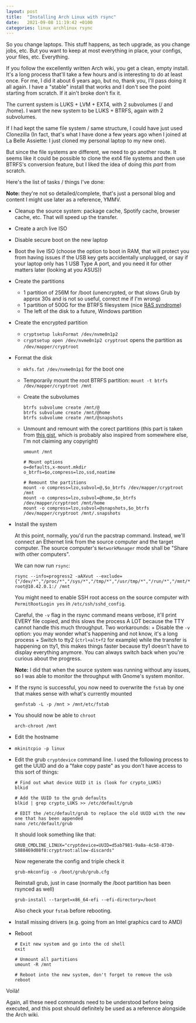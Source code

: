 ```yaml
---
layout: post
title:  "Installing Arch Linux with rsync"
date:   2021-09-08 11:19:42 +0100
categories: linux archlinux rsync
---
```


So you change laptops. This stuff happens, as tech upgrade, as you change jobs, etc. But you want to keep at most everything in place, your configs, your files, etc. Everything.

If you follow the excellently written Arch wiki, you get a clean, empty install. It's a long process that'll take a few hours and is interesting to do at least once. For me, I did it about 6 years ago, but no, thank you, I'll pass doing it all again. I have a "stable" install that works and I don't see the point starting from scratch. If it ain't broke don't fix it.

The current system is LUKS + LVM + EXT4, with 2 subvolumes (/ and /home).
I want the new system to be LUKS + BTRFS, again with 2 subvolumes.

If I had kept the same file system / same structure, I could have just used Clonezilla (In fact, that's what I have done a few years ago when I joined at La Belle Assiette: I just cloned my personal laptop to my new one).

But since the file systems are different, we need to go another route. It seems like it could be possible to clone the ext4 file systems and then use BTRFS's conversion feature, but I liked the idea of doing _this part_ from scratch.

Here's the list of tasks / things I've done:

**Note:** they're not so detailed/complete, that's just a personal blog and content I might use later as a reference, YMMV.

* Cleanup the source system: package cache, Spotify cache, browser cache, etc. That will speed up the transfer.
* Create a arch live ISO
* Disable secure boot on the new laptop
* Boot the live ISO (choose the option to boot in RAM, that will protect you from having issues if the USB key gets accidentally unplugged, or say if your laptop only has 1 USB Type A port, and you need it for other matters later (looking at you ASUS))
* Create the partitions
    - 1 partition of 256M for /boot (unencrypted, or that slows Grub by approx 30s and is not so useful, correct me if I'm wrong)
    - 1 partition of 500G for the BTRFS filesystem (nice [RAS syndrome](https://english.stackexchange.com/a/426489/339347))
    - The left of the disk to a future, Windows partition
* Create the encrypted partition
    - `cryptsetup luksFormat /dev/nvme0n1p2`
    - `cryptsetup open /dev/nvme0n1p2 cryptroot` opens the partition as `/dev/mapper/cryptroot`
* Format the disk
    - `mkfs.fat /dev/nvme0n1p1` for the boot one
    - Temporarily mount the root BTRFS partition: `mount -t btrfs /dev/mapper/cryptroot /mnt`
    - Create the subvolumes

        ```
        btrfs subvolume create /mnt/@
        btrfs subvolume create /mnt/@home
        btrfs subvolume create /mnt/@snapshots
        ```
    
    - Unmount and remount with the corect partitions (this part is taken from [this gist](https://gist.github.com/ansulev/7cdf38a3d387599adf9addd248b09db8), which is probably also inspired from somewhere else, I'm not claiming any copyright)
    
        ```
        umount /mnt

        # Mount options
        o=defaults,x-mount.mkdir
        o_btrfs=$o,compress=lzo,ssd,noatime

        # Remount the partitions
        mount -o compress=lzo,subvol=@,$o_btrfs /dev/mapper/cryptroot /mnt
        mount -o compress=lzo,subvol=@home,$o_btrfs /dev/mapper/cryptroot /mnt/home
        mount -o compress=lzo,subvol=@snapshots,$o_btrfs /dev/mapper/cryptroot /mnt/.snapshots
        ```

* Install the system

    At this point, normally, you'd run the pacstrap command. Instead, we'll connect an Ethernet link from the source computer and the target computer. The source computer's `NetworkManager` mode shall be "Share with other computers".

    We can now run `rsync`:
  
    ```
    rsync --info=progress2 -aAXvut --exclude={"/dev/*","/proc/*","/sys/*","/tmp/*","/usr/tmp/*","/run/*","/mnt/*","/media/*","/var/cache/*","/","/lost+found"} root@10.42.0.1:/ /mnt
    ```

    You might need to enable SSH root access on the source computer with `PermitRootLogin yes` in `/etc/ssh/sshd_config`.

    Careful, the `-v` flag in the rsync command means verbose, it'll print EVERY file copied, and this slows the process A LOT because the TTY cannot handle this much throughput. Two workarounds:
        + Disable the `-v` option: you may wonder what's happening and not know, it's a long process
        + Switch to tty2 (`ctrl+alt+f2` for example) while the transfer is happening on tty1, this makes things faster because tty1 doesn't have to display everything anymore. You can always switch back when you're curious about the progress.

    **Note:** I did that when the source system was running without any issues, so I was able to monitor the throughput with Gnome's system monitor.

* If the rsync is successful, you now need to overwrite the `fstab` by one that makes sense with what's currently mounted

    ```
    genfstab -L -p /mnt > /mnt/etc/fstab
    ```

* You should now be able to `chroot`

    ```
    arch-chroot /mnt
    ```

* Edit the hostname
* `mkinitcpio -p linux`
* Edit the grub `cryptdevice` command line. I used the following process to get the UUID and do a "fake copy paste" as you don't have access to this sort of things:

    ```
    # Find out what device UUID it is (look for crypto_LUKS)
    blkid

    # Add the UUID to the grub defaults
    blkid | grep crypto_LUKS >> /etc/default/grub

    # EDIT the /etc/default/grub to replace the old UUID with the new one that has been appended
    nano /etc/default/grub
    ```

    It should look something like that:
    ```
    GRUB_CMDLINE_LINUX="cryptdevice=UUID=d5ab7981-9a8a-4c58-8730-5888469d08f8:cryptroot:allow-discards"
    ```

    Now regenerate the config and triple check it
    ```
    grub-mkconfig -o /boot/grub/grub.cfg
    ```

    Reinstall grub, just in case (normally the /boot partition has been rsynced as well)
    ```
    grub-install --target=x86_64-efi --efi-directory=/boot
    ```

    Also check your `fstab` before rebooting.

* Install missing drivers (e.g. going from an Intel graphics card to AMD)
* Reboot

    ```
    # Exit new system and go into the cd shell
    exit

    # Unmount all partitions
    umount -R /mnt

    # Reboot into the new system, don't forget to remove the usb
    reboot
    ```

Voilà!

Again, all these need commands need to be understood before being executed, and this post should definitely be used as a reference alongside the Arch wiki.

